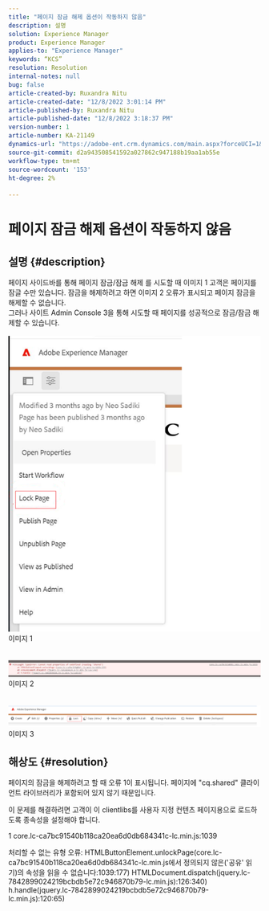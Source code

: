 ```yaml
---
title: "페이지 잠금 해제 옵션이 작동하지 않음"
description: 설명
solution: Experience Manager
product: Experience Manager
applies-to: "Experience Manager"
keywords: “KCS”
resolution: Resolution
internal-notes: null
bug: false
article-created-by: Ruxandra Nitu
article-created-date: "12/8/2022 3:01:14 PM"
article-published-by: Ruxandra Nitu
article-published-date: "12/8/2022 3:18:37 PM"
version-number: 1
article-number: KA-21149
dynamics-url: "https://adobe-ent.crm.dynamics.com/main.aspx?forceUCI=1&pagetype=entityrecord&etn=knowledgearticle&id=6c4cce23-0977-ed11-81aa-6045bd006a22"
source-git-commit: d2a943508541592a027862c947188b19aa1ab55e
workflow-type: tm+mt
source-wordcount: '153'
ht-degree: 2%

---
```


# 페이지 잠금 해제 옵션이 작동하지 않음

## 설명 {#description}

페이지 사이드바를 통해 페이지 잠금/잠금 해제 를 시도할 때 이미지 1 고객은 페이지를 잠글 수만 있습니다. 잠금을 해제하려고 하면 이미지 2 오류가 표시되고 페이지 잠금을 해제할 수 없습니다. <br>그러나 사이트 Admin Console 3을 통해 시도할 때 페이지를 성공적으로 잠금/잠금 해제할 수 있습니다.<br> <br>![](assets/___b57d848c-0b77-ed11-81aa-6045bd006a22___.png)<br>이미지 1<br> <br> <br>![](assets/___41e58f92-0b77-ed11-81aa-6045bd006a22___.png)<br>이미지 2<br> <br> <br>![](assets/___43e58f92-0b77-ed11-81aa-6045bd006a22___.png)<br>이미지 3

## 해상도 {#resolution}


페이지의 잠금을 해제하려고 할 때 오류 1이 표시됩니다. 페이지에 &quot;cq.shared&quot; 클라이언트 라이브러리가 포함되어 있지 않기 때문입니다.

이 문제를 해결하려면 고객이 이 clientlibs를 사용자 지정 컨텐츠 페이지용으로 로드하도록 종속성을 설정해야 합니다.





1 core.lc-ca7bc91540b118ca20ea6d0db684341c-lc.min.js:1039

처리할 수 없는 유형 오류: HTMLButtonElement.unlockPage(core.lc-ca7bc91540b118ca20ea6d0db684341c-lc.min.js에서 정의되지 않은(&#39;공유&#39; 읽기)의 속성을 읽을 수 없습니다:1039:177) HTMLDocument.dispatch(jquery.lc-7842899024219bcbdb5e72c946870b79-lc.min.js):126:340) h.handle(jquery.lc-7842899024219bcbdb5e72c946870b79-lc.min.js):120:65)
